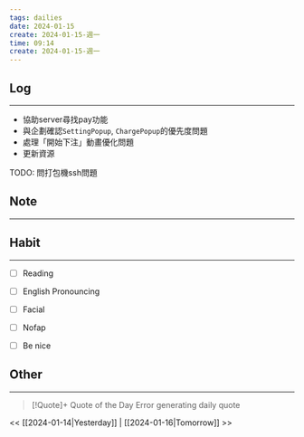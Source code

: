 ```yaml
---
tags: dailies  
date: 2024-01-15
create: 2024-01-15-週一
time: 09:14
create: 2024-01-15-週一
---
```


## Log
---
- 協助server尋找pay功能
- 與企劃確認`SettingPopup`, `ChargePopup`的優先度問題
- 處理「開始下注」動畫優化問題
- 更新資源


TODO:
問打包機ssh問題

## Note
---


## Habit
---
- [ ] Reading
- [ ] English Pronouncing
- [ ] Facial
- [ ] Nofap
- [ ] Be nice


## Other
---

> [!Quote]+ Quote of the Day
> Error generating daily quote

<< [[2024-01-14|Yesterday]] | [[2024-01-16|Tomorrow]] >>